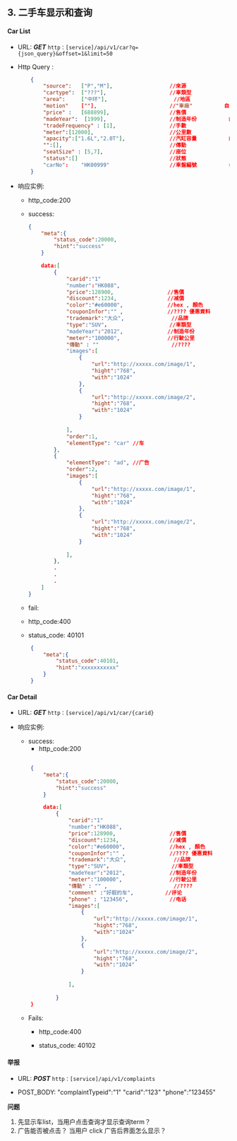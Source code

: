 ## 3. 二手车显示和查询 ##

#### Car List
* URL: ***GET*** `http：[service]/api/v1/car?q={json_query}&offset=1&limit=50`
* Http Query :
	```json
		{
			"source": 	["P","M"], 					//來源				(私人/車行)
			"cartype": 	["???"], 					//車類型				自選
			"area": 	["中环"], 					//地區				自選
			"motion"	[""],						//"車廠" 			自選
			"price"	:	[688899], 					//售價				自選
			"madeYear":  [1999],  					//制造年份			自選
			"tradeFrequency" : [1], 				//手數				(轉手次數)
			"meter":[12000],       					//公里數				自選
			"apacity":["1.6L","2.0T"],              //汽缸容量			自選
			"":[],									//傳動				自選	 ???
			"seatSize" : [5,7],						//座位				自選
			"status":[]								//狀態				自選 ???
			"carNo":	"HK00999"					//車盤編號			(人手輸入)	
		}
	```


* 响应实例:
	- http_code:200
	- success:
		
		```json
		{
			"meta":{
				"status_code":20000,
				"hint":"success"
			}

			data:[
				{
					"carid":"1"
					"number":"HK088",				
					"price":128900,					//售價
					"discount":1234,   				//减價	
					"color":"#e60000",				//hex , 顏色
					"couponInfor":"" ,    			//???? 優惠資料
					"trademark":"大众",				//品牌
					"type":"SUV"，					//車類型
					"madeYear":"2012",				//制造年份
					"meter":"100000",				//行駛公里
					"傳動" : ""                   	//????
					"images":[
						{
							"url":"http://xxxxx.com/image/1",
							"hight":"768",
							"with":"1024"	
						},
						{
							"url":"http://xxxxx.com/image/2",
							"hight":"768",
							"with":"1024"	
						}
						
					],                                                  //車照片
					"order":1,
					"elementType": "car" //车
				},	
				{
					"elementType": "ad", //广告
					"order":2,
					"images":[
						{
							"url":"http://xxxxx.com/image/1",
							"hight":"768",
							"with":"1024"	
						},
						{
							"url":"http://xxxxx.com/image/2",
							"hight":"768",
							"with":"1024"	
						}
						
					],
				},
				.
				.
				.
			]
		} 
		```
 	- fail:
    
	- http_code:400
 	
	- status_code: 40101
	```json
		{
			"meta":{
				"status_code":40101,
				"hint":"xxxxxxxxxxx"
			}
		}
	````

#### Car Detail
* URL: ***GET*** `http：[service]/api/v1/car/{carid}`

* 响应实例:
	
	- success:
	  - http_code:200
	```json
		
		{
			"meta":{
				"status_code":20000,
				"hint":"success"
			}

			data:[
				{
					"carid":"1"
					"number":"HK088",				
					"price":128900,					//售價
					"discount":1234,   				//减價	
					"color":"#e60000",				//hex , 顏色
					"couponInfor":"" ,    			//???? 優惠資料
					"trademark":"大众",				//品牌
					"type":"SUV"，					//車類型
					"madeYear":"2012",				//制造年份
					"meter":"100000",				//行駛公里
					"傳動" : "" ,                  	//????
					"comment" :"好靓的车", 			//评论
					"phone" : "123456",				//电话
					"images":[
						{
							"url":"http://xxxxx.com/image/1",
							"hight":"768",
							"with":"1024"	
						},
						{
							"url":"http://xxxxx.com/image/2",
							"hight":"768",
							"with":"1024"	
						}
						
					],                                                  //車照片
				
				}
		}
	```
    - Fails:
    
	  - http_code:400
 	
	  - status_code: 40102




#### 举报
* URL: ***POST*** `http：[service]/api/v1/complaints`

* POST_BODY:
  "complaintTypeid":"1"
  "carid":"123"
  "phone":"123455"




**问题**

  1. 先显示车list，当用户点击查询才显示查询term？
  2. 广告能否被点击？ 当用户 click 广告后界面怎么显示？
  
	
